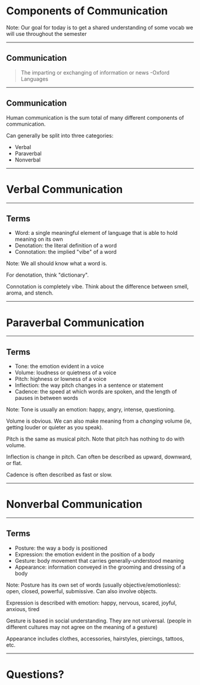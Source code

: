 # Components of Communication

Note:
Our goal for today is to get a shared understanding of some vocab we will use throughout the semester

---

## Communication
> The imparting or exchanging of information or news -Oxford Languages

---

## Communication

Human communication is the sum total of many different components of communication. 

Can generally be split into three categories:
* Verbal
* Paraverbal
* Nonverbal

----

# Verbal Communication

---

## Terms

* Word: a single meaningful element of language that is able to hold meaning on its own
* Denotation: the literal definition of a word
* Connotation: the implied "vibe" of a word

Note: 
We all should know what a word is. 

For denotation, think "dictionary".

Connotation is completely vibe. Think about the difference between smell, aroma, and stench.

----

# Paraverbal Communication

---

## Terms
* Tone: the emotion evident in a voice
* Volume: loudness or quietness of a voice
* Pitch: highness or lowness of a voice
* Inflection: the way pitch changes in a sentence or statement
* Cadence: the speed at which words are spoken, and the length of pauses in between words

Note:
Tone is usually an emotion: happy, angry, intense, questioning.

Volume is obvious. We can also make meaning from a *changing* volume (ie, getting louder or quieter as you speak).

Pitch is the same as musical pitch. Note that pitch has nothing to do with volume. 

Inflection is change in pitch. Can often be described as upward, downward, or flat. 

Cadence is often described as fast or slow.

----

# Nonverbal Communication

---

## Terms
* Posture: the way a body is positioned
* Expression: the emotion evident in the position of a body
* Gesture: body movement that carries generally-understood meaning
* Appearance: information conveyed in the grooming and dressing of a body

Note: 
Posture has its own set of words (usually objective/emotionless): open, closed, powerful, submissive. 
Can also involve objects.

Expression is described with emotion: happy, nervous, scared, joyful, anxious, tired

Gesture is based in social understanding. They are not universal. 
(people in different cultures may not agree on the meaning of a gesture)

Appearance includes clothes, accessories, hairstyles, piercings, tattoos, etc.

----

# Questions?